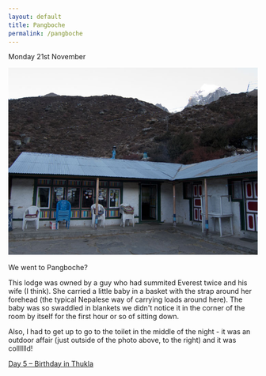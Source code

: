 ```yaml
---
layout: default
title: Pangboche
permalink: /pangboche
---
```


Monday 21st November

![](assets/pangboche.jpg "Pangboche")

We went to Pangboche?

This lodge was owned by a guy who had summited Everest twice and his wife (I think). She carried a little baby in a basket with the strap around her forehead (the typical Nepalese way of carrying loads around here). The baby was so swaddled in blankets we didn't notice it in the corner of the room by itself for the first hour or so of sitting down.

Also, I had to get up to go to the toilet in the middle of the night - it was an outdoor affair (just outside of the photo above, to the right) and it was colllllld!

[Day 5 – Birthday in Thukla](thukla)
